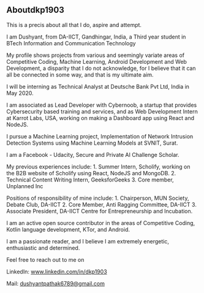 ## Aboutdkp1903

This is a precis about all that I do, aspire and attempt.

I am Dushyant, from DA-IICT, Gandhingar, India, a Third year student in BTech Information and Communication Technology

My profile shows projects from various and seemingly variate areas of Competitive Coding, Machine Learning, Android Development and Web Development, a disparity that I do not acknowledge, for I believe that it can all be connected in some way, and that is my ultimate aim.

I will be interning as Technical Analyst at Deutsche Bank Pvt Ltd, India in May 2020.

I am associated as Lead Developer with Cybernoob, a startup that provides Cybersecurity based training and services, and as Web Development Intern at Karrot Labs, USA, working on making a Dashboard app using React and NodeJS.

I pursue a Machine Learning project, Implementation of Network Intrusion Detection Systems using Machine Learning Models at SVNIT, Surat.

I am a Facebook - Udacity, Secure and Private AI Challenge Scholar.

My previous experiences include:
    1. Summer Intern, Scholify, working on the B2B website of Scholify using React, NodeJS and MongoDB.
    2. Technical Content Writing Intern, GeeksforGeeks
    3. Core member, Unplanned Inc
    
Positions of responsibility of mine include:
    1. Chairperson, MUN Society, Debate Club, DA-IICT
    2. Core Member, Anti Ragging Committee, DA-IICT
    3. Associate President, DA-IICT Centre for Entrepreneurship and Incubation.
    
I am an active open source contributor in the areas of Competitive Coding, Kotlin language development, KTor, and Android. 

I am a passionate reader, and I believe I am extremely energetic, enthusiastic and determined.

Feel free to reach out to me on

LinkedIn: www.linkedin.com/in/dkp1903

Mail: dushyantpathak6789@gmail.com
